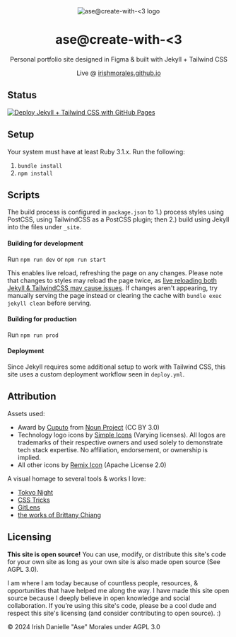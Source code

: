 <div align="center">
    <img src="assets/favicon.ico?" alt="ase@create-with-<3 logo">
    <h1>ase@create-with-<3</h1>
    <p>Personal portfolio site designed in Figma & built with Jekyll + Tailwind CSS</p>
    <p>Live @ <a href="https://irishmorales.github.io" target="_blank" title="Open in new tab">irishmorales.github.io</a></p>
</div>

## Status

[![Deploy Jekyll + Tailwind CSS with GitHub Pages](https://github.com/IrishMorales/irishmorales.github.io/actions/workflows/deploy.yml/badge.svg?branch=main)](https://github.com/IrishMorales/irishmorales.github.io/actions/workflows/deploy.yml)

## Setup

Your system must have at least Ruby 3.1.x. Run the following:

1. `bundle install`
2. `npm install`

## Scripts

The build process is configured in `package.json` to 1.) process styles using PostCSS, using TailwindCSS as a PostCSS plugin; then 2.) build using Jekyll into the files under `_site`.

#### Building for development

Run `npm run dev` or `npm run start`

This enables live reload, refreshing the page on any changes. Please note that changes to styles may reload the page twice, as [live reloading both Jekyll & TailwindCSS may cause issues](https://github.com/tailwindlabs/tailwindcss/discussions/8470). If changes aren't appearing, try manually serving the page instead or clearing the cache with `bundle exec jekyll clean` before serving.

#### Building for production

Run `npm run prod`

#### Deployment

Since Jekyll requires some additional setup to work with Tailwind CSS, this site uses a custom deployment workflow seen in `deploy.yml`.

## Attribution

Assets used:

- Award by <a href="https://thenounproject.com/creator/imron46/" target="_blank" rel="noopener noreferrer">Cuputo</a> from <a href="https://thenounproject.com/browse/icons/term/award/" target="_blank" rel="noopener noreferrer">Noun Project</a> (CC BY 3.0)
- Technology logo icons by <a href="https://simpleicons.org" target="_blank" rel="noopener noreferrer">Simple Icons</a> (Varying licenses). All logos are trademarks of their respective owners and used solely to demonstrate tech stack expertise. No affiliation, endorsement, or ownership is implied.
- All other icons by <a href="https://remixicon.com/" target="_blank" rel="noopener noreferrer">Remix Icon</a> (Apache License 2.0)

A visual homage to several tools & works I love:

- <a href="https://marketplace.visualstudio.com/items?itemName=enkia.tokyo-night" target="_blank" rel="noopener noreferrer">Tokyo Night</a>
- <a href="https://css-tricks.com/" target="_blank" rel="noopener noreferrer">CSS Tricks</a>
- <a href="https://www.gitkraken.com/gitlens" target="_blank">GitLens</a>
- <a href="https://brittanychiang.com/" target="_blank" rel="noopener noreferrer">the works of Brittany Chiang</a>

## Licensing

<b>This site is open source!</b> You can use, modify, or distribute this site's code for your own site as long as your own site is also made open source (See AGPL 3.0).

I am where I am today because of countless people, resources, & opportunities that have helped me along the way. I have made this site open source because I deeply believe in open knowledge and social collaboration. If you’re using this site's code, please be a cool dude and respect this site's licensing (and consider contributing to open source). :)

© 2024 Irish Danielle "Ase" Morales under AGPL 3.0
